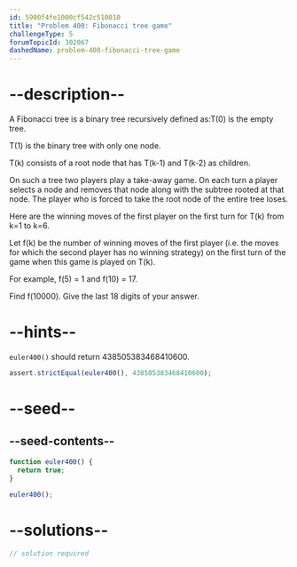 ```yaml
---
id: 5900f4fe1000cf542c510010
title: "Problem 400: Fibonacci tree game"
challengeType: 5
forumTopicId: 302067
dashedName: problem-400-fibonacci-tree-game
---
```


# --description--

A Fibonacci tree is a binary tree recursively defined as:T(0) is the empty tree.

T(1) is the binary tree with only one node.

T(k) consists of a root node that has T(k-1) and T(k-2) as children.

On such a tree two players play a take-away game. On each turn a player selects a node and removes that node along with the subtree rooted at that node. The player who is forced to take the root node of the entire tree loses.

Here are the winning moves of the first player on the first turn for T(k) from k=1 to k=6.

Let f(k) be the number of winning moves of the first player (i.e. the moves for which the second player has no winning strategy) on the first turn of the game when this game is played on T(k).

For example, f(5) = 1 and f(10) = 17.

Find f(10000). Give the last 18 digits of your answer.

# --hints--

`euler400()` should return 438505383468410600.

```js
assert.strictEqual(euler400(), 438505383468410600);
```

# --seed--

## --seed-contents--

```js
function euler400() {
  return true;
}

euler400();
```

# --solutions--

```js
// solution required
```
